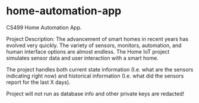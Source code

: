 # home-automation-app
CS499 Home Automation App.

Project Description:
The advancement of smart homes in recent years has evolved very quickly. The variety of sensors, 
monitors, automation, and human interface options are almost endless. The Home IoT project simulates sensor data and user interaction with a smart home. 

The project handles both current state information (I.e. what are the sensors indicating right now) and historical information (I.e. what did the sensors report for the last X days).

Project will not run as database info and other private keys are redacted!